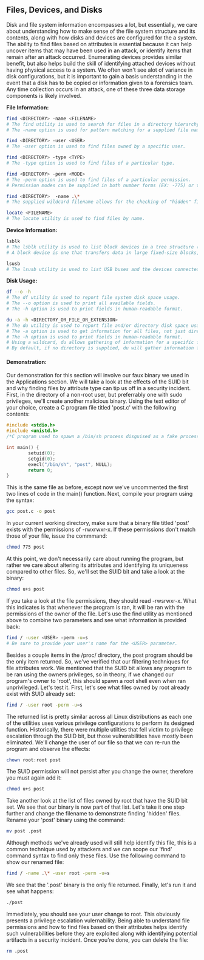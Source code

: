 ## Files, Devices, and Disks
Disk and file system information encompasses a lot, but essentially, we care about understanding how to make sense of the file system structure and its contents, along with how disks and devices are configured for the a system.
The ability to find files based on attributes is essential because it can help uncover items that may have been used in an attack, or identify items that remain after an attack occurred.
Enumerating devices provides similar benefit, but also helps build the skill of identifying attached devices without having physical access to a system.
We often won't see alot of variance in disk configurations, but it is important to gain a basis understanding in the event that a disk has to be copied or information given to a forensics team.
Any time collection occurs in an attack, one of these three data storage components is likely involved.

__File Information:__
```bash
find <DIRECTORY> -name <FILENAME>
# The find utility is used to search for files in a directory hierarchy.
# The -name option is used for pattern matching for a supplied file name. Wildcards are valid for pattern matching. Example: test*
```
```bash
find <DIRECTORY> -user <USER>
# The -user option is used to find files owned by a specific user.
```
```bash
find <DIRECTORY> -type <TYPE>
# The -type option is used to find files of a particular type.
```
```bash
find <DIRECTORY> -perm <MODE>
# The -perm option is used to find files of a particular permission.
# Permission modes can be supplied in both number forms (EX: -775) or text forms (EX: -u=s).
```
```bash
find <DIRECTORY>  -name .\*
# The supplied wildcard filename allows for the checking of "hidden" files or directories.
```
```bash
locate <FILENAME>
# The locate utility is used to find files by name.
```
__Device Information:__
```bash
lsblk
# The lsblk utility is used to list block devices in a tree structure (helps identify partitions).
# A block device is one that transfers data in large fixed-size blocks, such as a hard drive.
```
```bash
lsusb 
# The lsusb utility is used to list USB buses and the devices connected to them.
```
__Disk Usage:__
```bash
df --o -h
# The df utility is used to report file system disk space usage.
# The --o option is used to print all available fields.
# The -h option is used to print fields in human-readable format.
```
```bash
du -a -h <DIRECTORY_OR_FILE_OR_EXTENSION>
# The du utility is used to report file and/or directory disk space usage
# The -a option is used to get information for all files, not just directories.
# The -h option is used to print fields in human-readable format.
# Using a wildcard, du allows gathering of information for a specific file type in a directory. Example: *.png
# By default, if no directory is supplied, du will gather information for the current working directory.
```
  
#### Demonstration:
Our demonstration for this section will involve our faux binary we used in the Applications section.
We will take a look at the effects of the SUID bit and why finding files by attribute type can tip us off in a security incident.
First, in the directory of a non-root user, but preferrably one with sudo privileges, we'll create another malicious binary.
Using the text editor of your choice, create a C program file titled 'post.c' with the following contents:
```C
#include <stdio.h>
#include <unistd.h>
/*C program used to spawn a /bin/sh process disguised as a fake process. */

int main() {
        setuid(0);
        setgid(0);
        execl("/bin/sh", "post", NULL);
        return 0;
}
```
This is the same file as before, except now we've uncommented the first two lines of code in the main() function.
Next, compile your program using the syntax:
```bash
gcc post.c -o post
```
In your current working directory, make sure that a binary file titled 'post' exists with the permissions of -rwxrwxr-x. If these permissions don't match those of your file, issue the commmand:
```bash
chmod 775 post
```
At this point, we don't necessarily care about running the program, but rather we care about altering its attributes and identifying its uniqueness compared to other files. So, we'll set the SUID bit and take a look at the binary:
```bash
chmod u+s post
```
If you take a look at the file permissions, they should read -rwsrwxr-x. What this indicates is that whenever the program is ran, it will be ran with the permissions of the owner of the file.
Let's use the find utility as mentioned above to combine two parameters and see what information is provided back:
```bash
find / -user <USER> -perm -u=s
# Be sure to provide your user's name for the <USER> parameter.
```
Besides a couple items in the /proc/ directory, the post program should be the only item returned. So, we've verified that our filtering techniques for file attributes work.
We mentioned that the SUID bit allows any program to be ran using the owners privileges, so in theory, if we changed our program's owner to 'root', this should spawn a root shell even when ran unprivileged. Let's test it.
First, let's see what files owned by root already exist with SUID already set:
```bash
find / -user root -perm -u=s
```
The returned list is pretty similar across all Linux distributions as each one of the utilities uses various privilege configurations to perform its designed function. 
Historically, there were multiple utilties that fell victim to privilege escalation through the SUID bit, but those vulnerabilities have mostly been eliminated.
We'll change the user of our file so that we can re-run the program and observe the effects:
```bash
chown root:root post
```
The SUID permission will not persist after you change the owner, therefore you must again add it:
```bash
chmod u+s post
```
Take another look at the list of files owned by root that have the SUID bit set. We see that our binary is now part of that list. Let's take it one step further and change the filename to demonstrate finding 'hidden' files.
Rename your 'post' binary using the command:
```bash
mv post .post
```
Although methods we've already used will still help identify this file, this is a common technique used by attackers and we can scope our 'find' command syntax to find only these files.
Use the following command to show our renamed file:
```bash
find / -name .\* -user root -perm -u=s
```
We see that the '.post' binary is the only file returned. 
Finally, let's run it and see what happens:
```bash
./post
```
Immediately, you should see your user change to root. This obviously presents a privilege escalation vulernability.
Being able to understand file permissions and how to find files based on their attributes helps identify such vulnerabilities before they are exploited along with identifying potential artifacts in a security incident.
Once you're done, you can delete the file:
```bash
rm .post
```
